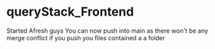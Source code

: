 # queryStack_Frontend
Started Afresh guys
You can now push into main as there won't be any merge conflict if you push you files contained a a folder
